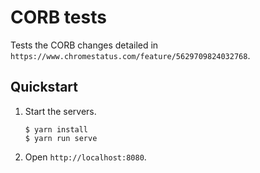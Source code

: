CORB tests
================================================================

Tests the CORB changes detailed in `https://www.chromestatus.com/feature/5629709824032768`.


## Quickstart
1. Start the servers.
	```
	$ yarn install
	$ yarn run serve
	```
1. Open `http://localhost:8080`.
